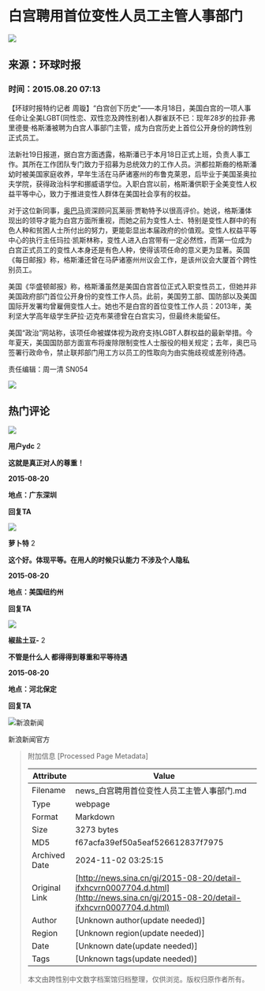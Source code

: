# 白宫聘用首位变性人员工主管人事部门

![](//n.sinaimg.cn/default/622af858/20181010/default_avatar.jpg)

## 来源：环球时报

### 时间：2015.08.20 07:13

【环球时报特约记者 周璇】“白宫创下历史”——本月18日，美国白宫的一项人事任命让全美LGBT(同性恋、双性恋及跨性别者)人群雀跃不已：现年28岁的拉菲·弗里德曼·格斯潘被聘为白宫人事部门主管，成为白宫历史上首位公开身份的跨性别正式员工。

法新社19日报道，据白宫方面透露，格斯潘已于本月18日正式上班，负责人事工作。其所在工作团队专门致力于招募为总统效力的工作人员。洪都拉斯裔的格斯潘幼时被美国家庭收养，早年生活在马萨诸塞州的布鲁克莱恩，后毕业于美国圣奥拉夫学院，获得政治科学和挪威语学位。入职白宫以前，格斯潘供职于全美变性人权益平等中心，致力于推进变性人群体在美国社会享有的权益。

对于这位新同事，[奥巴马](https://news.sina.cn/news_zt/keyword.d.html?vt=4&k=%E5%A5%A5%E5%B7%B4%E9%A9%AC)资深顾问瓦莱丽·贾勒特予以很高评价。她说，格斯潘体现出的领导才能为白宫方面所重视，而她之前为变性人士、特别是变性人群中的有色人种和贫困人士所付出的努力，更能彰显出本届政府的价值观。变性人权益平等中心的执行主任玛拉·凯斯林称，变性人进入白宫带有一定必然性，而第一位成为白宫正式员工的变性人本身还是有色人种，使得该项任命的意义更为显著。英国《每日邮报》称，格斯潘还曾在马萨诸塞州州议会工作，是该州议会大厦首个跨性别员工。

美国《华盛顿邮报》称，格斯潘虽然是美国白宫首位正式入职变性员工，但她并非美国政府部门首位公开身份的变性工作人员。此前，美国劳工部、国防部以及美国国际开发署均曾雇佣变性人士。她也不是白宫的首位变性工作人员：2013年，美利坚大学高年级学生萨拉·迈克布莱德曾在白宫实习，但最终未能留任。

美国“政治”网站称，该项任命被媒体视为政府支持LGBT人群权益的最新举措。今年夏天，美国国防部方面宣布将废除限制变性人士服役的相关规定；去年，奥巴马签署行政命令，禁止联邦部门用工方以员工的性取向为由实施歧视或差别待遇。

责任编辑：周一清 SN054

![](//n.sinaimg.cn/default/2fb77759/20151125/320X320.png)

## 热门评论

![](https://tp3.sinaimg.cn/1203917410/50/0/1)

**用户ydc** 2

**这就是真正对人的尊重！**

**2015-08-20**

**地点：广东深圳**

**回复TA**

![](https://tp4.sinaimg.cn/1802526523/50/1288233144/1)

**萝卜特** 2

**这个好。体现平等。在用人的时候只认能力 不涉及个人隐私**

**2015-08-20**

**地点：美国纽约州**

**回复TA**

![](https://tp4.sinaimg.cn/2415104367/50/5726818867/0)

**椒盐土豆-** 2

**不管是什么人 都得得到尊重和平等待遇**

**2015-08-20**

**地点：河北保定**

**回复TA**

![新浪新闻](https://n.sinaimg.cn/default/80905340/20200331/sinalogo.png)

新浪新闻官方

> 附加信息 [Processed Page Metadata]
>
> | Attribute       | Value                                  |
> |-----------------|----------------------------------------|
> | Filename        | news_白宫聘用首位变性人员工主管人事部门.md                             |
> | Type            | webpage                                 |
> | Format          | Markdown                               |
> | Size            | 3273 bytes                           |
> | MD5             | f67acfa39ef50a5eaf526612837f7975                                  |
> | Archived Date   | 2024-11-02 03:25:15                             |
> | Original Link   | [http://news.sina.cn/gj/2015-08-20/detail-ifxhcvrn0007704.d.html](http://news.sina.cn/gj/2015-08-20/detail-ifxhcvrn0007704.d.html)                         |
> | Author          | [Unknown author(update needed)]                              |
> | Region          | [Unknown region(update needed)]                              |
> | Date            | [Unknown date(update needed)]                                 |
> | Tags            | [Unknown tags(update needed)]                                 |
>
> 本文由跨性别中文数字档案馆归档整理，仅供浏览。版权归原作者所有。
>